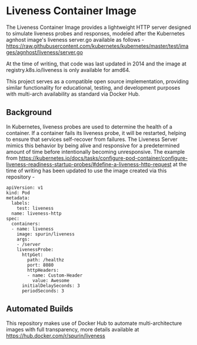 # Liveness Container Image

The Liveness Container Image provides a lightweight HTTP server designed to simulate liveness probes and responses, modeled after the Kubernetes agnhost image's liveness server.go available as follows - https://raw.githubusercontent.com/kubernetes/kubernetes/master/test/images/agnhost/liveness/server.go

At the time of writing, that code was last updated in 2014 and the image at registry.k8s.io/liveness is only available for amd64.

This project serves as a compatible open source implementation, providing similar functionality for educational, testing, and development purposes with multi-arch availability as standard via Docker Hub.

## Background

In Kubernetes, liveness probes are used to determine the health of a container. If a container fails its liveness probe, it will be restarted, helping to ensure that services self-recover from failures. The Liveness Server mimics this behavior by being alive and responsive for a predetermined amount of time before intentionally becoming unresponsive. The example from https://kubernetes.io/docs/tasks/configure-pod-container/configure-liveness-readiness-startup-probes/#define-a-liveness-http-request at the time of writing has been updated to use the image created via this repository -

```
apiVersion: v1
kind: Pod
metadata:
  labels:
    test: liveness
  name: liveness-http
spec:
  containers:
  - name: liveness
    image: spurin/liveness
    args:
    - /server
    livenessProbe:
      httpGet:
        path: /healthz
        port: 8080
        httpHeaders:
        - name: Custom-Header
          value: Awesome
      initialDelaySeconds: 3
      periodSeconds: 3
```

## Automated Builds

This repository makes use of Docker Hub to automate multi-architecture images with full transparency, more details available at https://hub.docker.com/r/spurin/liveness
